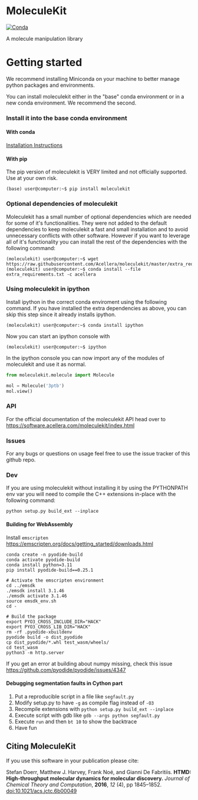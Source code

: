 # MoleculeKit

[![Conda](https://anaconda.org/acellera/moleculekit/badges/version.svg)](https://anaconda.org/acellera/moleculekit)

A molecule manipulation library

# Getting started

We recommend installing Miniconda on your machine to better manage python packages and environments.

You can install moleculekit either in the "base" conda environment or in a new conda environment. We recommend the second.

### Install it into the base conda environment

#### With conda

[Installation Instructions](https://software.acellera.com/moleculekit/installation.html)

#### With pip

The pip version of moleculekit is VERY limited and not officially supported. Use at your own risk.

```
(base) user@computer:~$ pip install moleculekit
```

### Optional dependencies of moleculekit

Moleculekit has a small number of optional dependencies which are needed for some of it's functionalities. They were not added to the default dependencies to keep moleculekit a fast and small installation and to avoid unnecessary conflicts with other software. However if you want to leverage all of it's functionality you can install the rest of the dependencies with the following command:

```
(moleculekit) user@computer:~$ wget https://raw.githubusercontent.com/Acellera/moleculekit/master/extra_requirements.txt
(moleculekit) user@computer:~$ conda install --file extra_requirements.txt -c acellera
```

### Using moleculekit in ipython

Install ipython in the correct conda enviroment using the following command. If you have installed the extra dependencies as above, you can skip this step since it already installs ipython.

```
(moleculekit) user@computer:~$ conda install ipython
```

Now you can start an ipython console with

```
(moleculekit) user@computer:~$ ipython
```

In the ipython console you can now import any of the modules of moleculekit and use it as normal.

```python
from moleculekit.molecule import Molecule

mol = Molecule('3ptb')
mol.view()
```

### API

For the official documentation of the moleculekit API head over to https://software.acellera.com/moleculekit/index.html

### Issues

For any bugs or questions on usage feel free to use the issue tracker of this github repo.

### Dev

If you are using moleculekit without installing it by using the PYTHONPATH env var you will need to compile the C++ extensions in-place with the following command:

```
python setup.py build_ext --inplace
```

#### Building for WebAssembly

Install `emscripten` https://emscripten.org/docs/getting_started/downloads.html

```
conda create -n pyodide-build
conda activate pyodide-build
conda install python=3.11
pip install pyodide-build==0.25.1

# Activate the emscripten environment
cd ../emsdk
./emsdk install 3.1.46
./emsdk activate 3.1.46
source emsdk_env.sh
cd -

# Build the package
export PYO3_CROSS_INCLUDE_DIR="HACK"
export PYO3_CROSS_LIB_DIR="HACK"
rm -rf .pyodide-xbuildenv
pyodide build -o dist_pyodide
cp dist_pyodide/*.whl test_wasm/wheels/
cd test_wasm
python3 -m http.server
```

If you get an error at building about numpy missing, check this issue https://github.com/pyodide/pyodide/issues/4347

#### Debugging segmentation faults in Cython part

1. Put a reproducible script in a file like `segfault.py`
2. Modify setup.py to have `-g` as compile flag instead of `-O3`
3. Recompile extensions with `python setup.py build_ext --inplace`
4. Execute script with gdb like `gdb --args python segfault.py`
5. Execute `run` and then `bt 10` to show the backtrace
6. Have fun

## Citing MoleculeKit

If you use this software in your publication please cite:

Stefan Doerr, Matthew J. Harvey, Frank Noé, and Gianni De Fabritiis.
**HTMD: High-throughput molecular dynamics for molecular discovery.**
_Journal of Chemical Theory and Computation_, **2016**, _12_ (4), pp 1845–1852.
[doi:10.1021/acs.jctc.6b00049](http://pubs.acs.org/doi/abs/10.1021/acs.jctc.6b00049)
